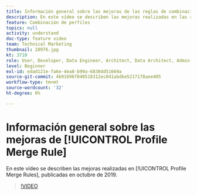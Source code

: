 ```yaml
---
title: Información general sobre las mejoras de las reglas de combinación de perfiles
description: En este vídeo se describen las mejoras realizadas en las reglas de combinación de perfiles, publicadas en octubre de 2019.
feature: Combinación de perfiles
topics: null
activity: understand
doc-type: feature video
team: Technical Marketing
thumbnail: 28976.jpg
kt: 3710
role: User, Developer, Data Engineer, Architect, Data Architect, Admin, Leader
level: Beginner
exl-id: edad121e-fa6e-4ea8-b99a-6830dd51669a
source-git-commit: 4b91696f840518312ec041abdbe5217178aee405
workflow-type: tm+mt
source-wordcount: '32'
ht-degree: 0%

---
```


# Información general sobre las mejoras de [!UICONTROL Profile Merge Rule]

En este vídeo se describen las mejoras realizadas en [!UICONTROL Profile Merge Rules], publicadas en octubre de 2019.

>[!VIDEO](https://video.tv.adobe.com/v/28976/?quality=12)
